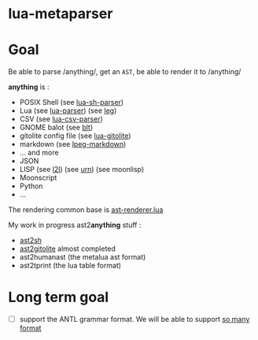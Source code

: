 # lua-metaparser

# Goal

Be able to parse /anything/, get an `AST`, be able to render it to /anything/

**anything** is :
* POSIX Shell (see [lua-sh-parser](https://github.com/tst2005/lua-sh-parser))
* Lua (see [lua-parser](https://github.com/tst2005/lua-parser)) (see [leg](https://github.com/keplerproject/leg))
* CSV (see [lua-csv-parser](https://github.com/tst2005/lua-csv-parser))
* GNOME balot (see [blt](https://github.com/tst2005/h_ckthevote/blob/master/blt.lua))
* gitolite config file (see [lua-gitolite](https://github.com/tst2005/lua-gitolite))
* markdown (see [lpeg-markdown](https://github.com/tst2005/lpeg-markdown))
* ... and more
* JSON
* LISP (see [l2l](https://github.com/meric/l2l)) (see [urn](https://github.com/SquidDev/urn)) (see moonlisp[](https://github.com/leafo/moonlisp))
* Moonscript
* Python
* ...

The rendering common base is [ast-renderer.lua](https://github.com/tst2005/lua-metaparser/blob/master/ast-renderer.lua)

My work in progress ast2**anything** stuff :
* [ast2sh](https://github.com/tst2005/lua-sh-parser/blob/dev/ast2sh.lua)
* [ast2gitolite](https://github.com/tst2005/lua-gitolite/blob/master/ast2gitolite.lua) almost completed
* ast2humanast (the metalua ast format)
* ast2tprint (the lua table format)

# Long term goal

* [ ] support the ANTL grammar format.
We will be able to support [so many format](https://github.com/antlr/grammars-v4)

